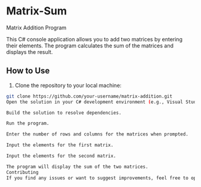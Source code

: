 # Matrix-Sum
 Matrix Addition Program

This C# console application allows you to add two matrices by entering their elements. The program calculates the sum of the matrices and displays the result.

## How to Use

1. Clone the repository to your local machine:

```bash
git clone https://github.com/your-username/matrix-addition.git
Open the solution in your C# development environment (e.g., Visual Studio).

Build the solution to resolve dependencies.

Run the program.

Enter the number of rows and columns for the matrices when prompted.

Input the elements for the first matrix.

Input the elements for the second matrix.

The program will display the sum of the two matrices.
Contributing
If you find any issues or want to suggest improvements, feel free to open an issue or submit a pull request.
